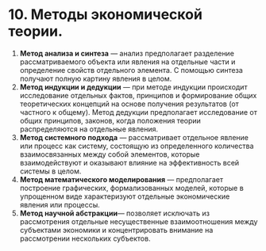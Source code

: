 # 10. Методы экономической теории.

1. **Метод анализа и синтеза** — анализ предполагает разделение рассматриваемого объекта или явления на отдельные части и определение свойств отдельного элемента. С помощью синтеза получают полную картину явления в целом.
2. **Метод индукции и дедукции** — при методе индукции происходит исследование отдельных фактов, принципов и формирование общих теоретических концепций на основе получения результатов (от частного к общему). Метод дедукции предполагает исследование от общих принципов, законов, когда положения теории распределяются на отдельные явления.
3. **Метод системного подхода** — рассматривает отдельное явление или процесс как систему, состоящую из определенного количества взаимосвязанных между собой элементов, которые взаимодействуют и оказывают влияние на эффективность всей системы в целом.
4. **Метод математического моделирования** — предполагает построение графических, формализованных моделей, которые в упрощенном виде характеризуют отдельные экономические явления или процессы.
5. **Метод научной абстракции**— позволяет исключать из рассмотрения отдельные несущественные взаимоотношения между субъектами экономики и концентрировать внимание на рассмотрении нескольких субъектов.
